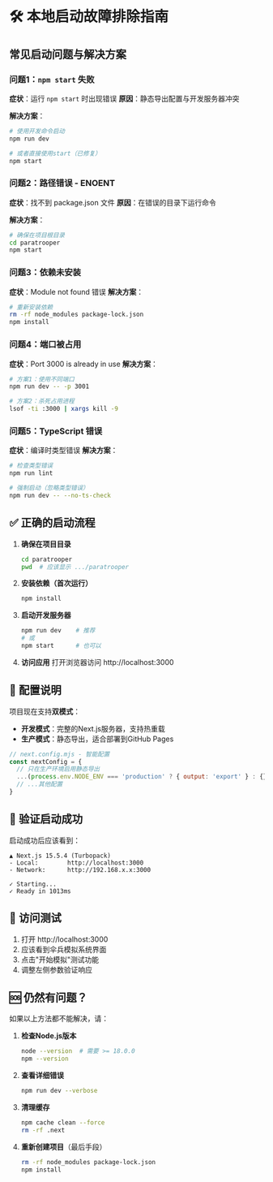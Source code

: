 # 🛠️ 本地启动故障排除指南

## 常见启动问题与解决方案

### 问题1：`npm start` 失败
**症状**：运行 `npm start` 时出现错误
**原因**：静态导出配置与开发服务器冲突

**解决方案**：
```bash
# 使用开发命令启动
npm run dev

# 或者直接使用start（已修复）
npm start
```

### 问题2：路径错误 - ENOENT
**症状**：找不到 package.json 文件
**原因**：在错误的目录下运行命令

**解决方案**：
```bash
# 确保在项目根目录
cd paratrooper
npm start
```

### 问题3：依赖未安装
**症状**：Module not found 错误
**解决方案**：
```bash
# 重新安装依赖
rm -rf node_modules package-lock.json
npm install
```

### 问题4：端口被占用
**症状**：Port 3000 is already in use
**解决方案**：
```bash
# 方案1：使用不同端口
npm run dev -- -p 3001

# 方案2：杀死占用进程
lsof -ti :3000 | xargs kill -9
```

### 问题5：TypeScript 错误
**症状**：编译时类型错误
**解决方案**：
```bash
# 检查类型错误
npm run lint

# 强制启动（忽略类型错误）
npm run dev -- --no-ts-check
```

## ✅ 正确的启动流程

1. **确保在项目目录**
   ```bash
   cd paratrooper
   pwd  # 应该显示 .../paratrooper
   ```

2. **安装依赖（首次运行）**
   ```bash
   npm install
   ```

3. **启动开发服务器**
   ```bash
   npm run dev    # 推荐
   # 或
   npm start      # 也可以
   ```

4. **访问应用**
   打开浏览器访问 http://localhost:3000

## 🔧 配置说明

项目现在支持**双模式**：
- **开发模式**：完整的Next.js服务器，支持热重载
- **生产模式**：静态导出，适合部署到GitHub Pages

```javascript
// next.config.mjs - 智能配置
const nextConfig = {
  // 只在生产环境启用静态导出
  ...(process.env.NODE_ENV === 'production' ? { output: 'export' } : {}),
  // ...其他配置
}
```

## 🚀 验证启动成功

启动成功后应该看到：
```
▲ Next.js 15.5.4 (Turbopack)
- Local:        http://localhost:3000
- Network:      http://192.168.x.x:3000

✓ Starting...
✓ Ready in 1013ms
```

## 📱 访问测试

1. 打开 http://localhost:3000
2. 应该看到伞兵模拟系统界面
3. 点击"开始模拟"测试功能
4. 调整左侧参数验证响应

## 🆘 仍然有问题？

如果以上方法都不能解决，请：

1. **检查Node.js版本**
   ```bash
   node --version  # 需要 >= 18.0.0
   npm --version
   ```

2. **查看详细错误**
   ```bash
   npm run dev --verbose
   ```

3. **清理缓存**
   ```bash
   npm cache clean --force
   rm -rf .next
   ```

4. **重新创建项目**（最后手段）
   ```bash
   rm -rf node_modules package-lock.json
   npm install
   ```